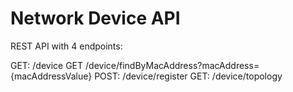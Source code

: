 # Network Device API

REST API with 4 endpoints:

GET: /device
GET /device/findByMacAddress?macAddress={macAddressValue}
POST: /device/register
GET: /device/topology
